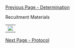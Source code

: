 [Previous Page - Determination](Determination.html)

Recuitment Materials

<table><tr><td><img src="recruitment_materials.png" /></td></tr></table>

[Next Page - Protocol](Protocol.html)